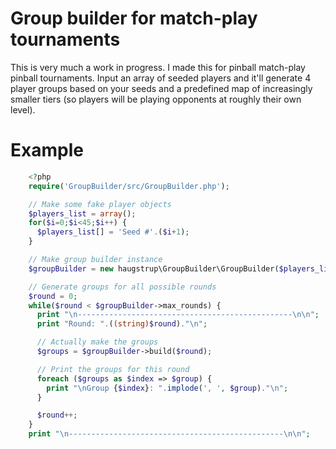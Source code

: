 # Group builder for match-play tournaments
This is very much a work in progress. I made this for pinball match-play pinball tournaments. Input an array of seeded players and it'll generate 4 player groups based on your seeds and a predefined map of increasingly smaller tiers (so players will be playing opponents at roughly their own level).

# Example

```php
    <?php
    require('GroupBuilder/src/GroupBuilder.php');

    // Make some fake player objects
    $players_list = array();
    for($i=0;$i<45;$i++) {
      $players_list[] = 'Seed #'.($i+1);
    }

    // Make group builder instance
    $groupBuilder = new haugstrup\GroupBuilder\GroupBuilder($players_list);

    // Generate groups for all possible rounds
    $round = 0;
    while($round < $groupBuilder->max_rounds) {
      print "\n------------------------------------------------\n\n";
      print "Round: ".((string)$round)."\n";

      // Actually make the groups
      $groups = $groupBuilder->build($round);

      // Print the groups for this round
      foreach ($groups as $index => $group) {
        print "\nGroup {$index}: ".implode(', ', $group)."\n";
      }

      $round++;
    }
    print "\n------------------------------------------------\n\n";
```
